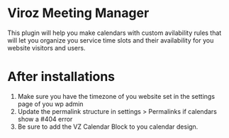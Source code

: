 # Viroz Meeting Manager
This plugin will help you make calendars with custom avilability rules that will let you organize you service time slots and their availability for you website visitors and users.


# After installations
1. Make sure you have the timezone of you website set in the settings page of you wp admin
2. Update the permalink structure in settings > Permalinks if calendars show a #404 error
3. Be sure to add the VZ Calendar Block to you calendar design.

